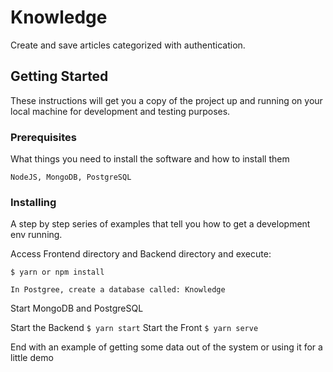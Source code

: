 # Knowledge

Create and save articles categorized with authentication.

## Getting Started

These instructions will get you a copy of the project up and running on your local machine for development and testing purposes.

### Prerequisites

What things you need to install the software and how to install them

```
NodeJS, MongoDB, PostgreSQL
```

### Installing

A step by step series of examples that tell you how to get a development env running.

Access Frontend directory and Backend directory and execute:

```
$ yarn or npm install
```

```
In Postgree, create a database called: Knowledge
```

Start MongoDB and PostgreSQL

Start the Backend `$ yarn start`
Start the Front `$ yarn serve`

End with an example of getting some data out of the system or using it for a little demo
